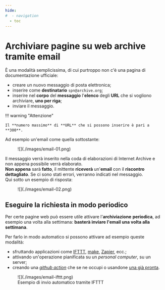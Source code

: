 ```yaml
---
hide:
#  - navigation
  - toc
---
```


# Archiviare pagine su web archive tramite email

È una modalità semplicissima, di cui purtroppo non c'è una pagina di documentazione ufficiale:

- creare un nuovo messaggio di posta elettronica;
- inserire come **destinatario** `spn@archive.org`;
- inserire nel **corpo** del **messaggio** l'**elenco** degli **URL** che si vogliono archiviare, **uno per riga**;
- inviare il messaggio.

!!! warning "Attenzione"

    Il **numero massimo** di **URL** che si possono inserire è pari a **300**.

Ad esempio un'email come quella sottostante:

<figure markdown>
  ![](./images/email-01.png)
</figure>

Il messaggio verrà inserito nella coda di elaborazioni di Internet Archive e non appena possibile verrà elaborato.<br>
**Non appena** sarà **fatto**, il mittente **riceverà** un'**email** con il **riscontro dettagliato**. Se ci sono stati errori, verranno indicati nel messaggio.<br>
Qui sotto un esempio di risposta:

<figure markdown>
  ![](./images/email-02.png)
</figure>

## Eseguire la richiesta in modo periodico

Per certe pagine web può essere utile attivare l'**archiviazione** **periodica**, ad esempio una volta alla settimana: **basterà inviare l'email una volta alla settimana**.

Per farlo in modo automatico si possono attivare ad esempio queste modalità:

- sfruttando applicazioni come [IFTTT](https://ifttt.com/), [make](https://www.make.com/), [Zapier](https://zapier.com/), ecc.;
- attivando un'operazione pianificata su un *personal computer*, su un server;
- creando una [*github action*](https://github.com/features/actions) che se ne occupi o usandone [una già pronta](https://github.com/marketplace/actions/send-email).

<figure markdown>
  ![](./images/email-ifttt.png)
  <figcaption>Esempio di invio automatico tramite IFTTT</figcaption>
</figure>
